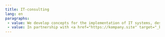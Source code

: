 ```yaml
---
title: IT-consulting
lang: en
paragraphs: 
 - value: We develop concepts for the implementation of IT systems, design their architecture, provide methodological and organizational support for their implementation.
 - value: In partnership with <a href="https://kompany.site" target="_blank">Kompany</a> we develop visual analytics tools.
---
```

